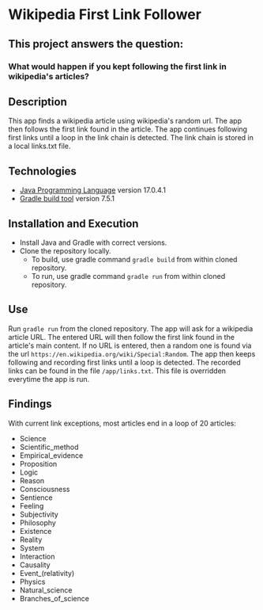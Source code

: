 # Wikipedia First Link Follower

## This project answers the question: 
### What would happen if you kept following the first link in wikipedia's articles?

## Description
This app finds a wikipedia article using wikipedia's random url. The app then follows the first link found in the article. The app continues following first links until a loop in the link chain is detected. The link chain is stored in a local links.txt file.

## Technologies
- [Java Programming Language](https://docs.oracle.com/javase/8/docs/technotes/guides/language/index.html) version 17.0.4.1
- [Gradle build tool](https://docs.gradle.org/current/userguide/userguide.html) version 7.5.1

## Installation and Execution
- Install Java and Gradle with correct versions.
- Clone the repository locally.
	- To build, use gradle command `gradle build` from within cloned repository.
	- To run, use gradle command `gradle run` from within cloned repository.
	
## Use
Run `gradle run` from the cloned repository. The app will ask for a wikipedia article URL. The entered URL will then follow the first link found in the article's main content. If no URL is entered, then a random one is found via the url `https://en.wikipedia.org/wiki/Special:Random`. The app then keeps following and recording first links until a loop is detected. The recorded links can be found in the file `/app/links.txt`. This file is overridden everytime the app is run.

## Findings
With current link exceptions, most articles end in a loop of 20 articles:
- Science
- Scientific_method
- Empirical_evidence
- Proposition
- Logic
- Reason
- Consciousness
- Sentience
- Feeling
- Subjectivity
- Philosophy
- Existence
- Reality
- System
- Interaction
- Causality
- Event_(relativity)
- Physics
- Natural_science
- Branches_of_science